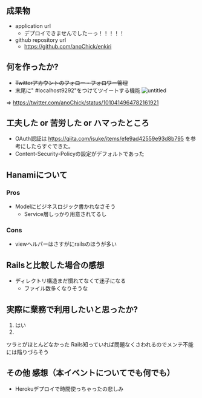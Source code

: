 ## 成果物

- application url
  - デプロイできませんでしたーっ！！！！！
- github repository url
  - https://github.com/anoChick/enkiri
## 何を作ったか?
- ~~Twitterアカウントのフォロー・フォロワー管理~~
- 末尾に" #localhost9292"をつけてツイートする機能
![untitled](https://user-images.githubusercontent.com/1734095/41807150-244b28a2-7705-11e8-9896-067439d3e7c2.gif)

=> https://twitter.com/anoChick/status/1010414964782161921

## 工夫した or 苦労した or ハマったところ

- OAuth認証は https://qiita.com/isuke/items/efe9ad42559e93d8b795 を参考にしたらすぐできた。
- Content-Security-Policyの設定がデフォルトであった

## Hanamiについて

### Pros

- Modelにビジネスロジック書かれなさそう
  - Service層しっかり用意されてるし

### Cons
- viewヘルパーはさすがにrailsのほうが多い

## Railsと比較した場合の感想
- ディレクトリ構造まだ慣れてなくて迷子になる
  - ファイル数多くなりそうな

## 実際に業務で利用したいと思ったか?

1. はい
2.
ツラミがほとんどなかった
Rails知っていれば問題なくさわれるのでメンテ不能には陥りづらそう


## その他 感想（本イベントについてでも何でも）

- Herokuデプロイで時間使っちゃったの悲しみ
